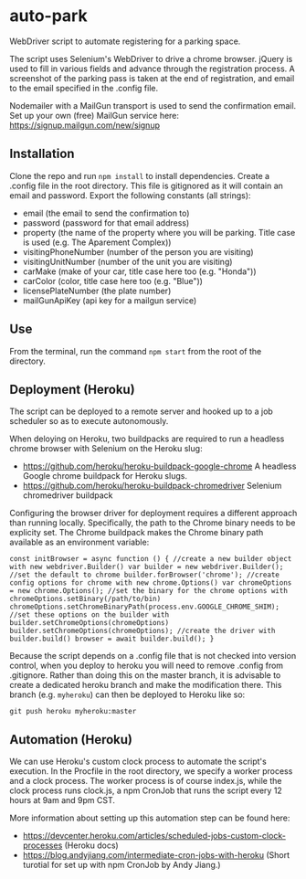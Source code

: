 # auto-park
WebDriver script to automate registering for a parking space.

The script uses Selenium's WebDriver to drive a chrome browser. jQuery is used to fill in various fields and advance through the registration process. A screenshot of the parking pass 
is taken at the end of registration, and email to the email specified in the .config file. 

Nodemailer with a MailGun transport is used to send the confirmation email. Set up your own (free) MailGun service here: https://signup.mailgun.com/new/signup

## Installation
Clone the repo and run `npm install` to install dependencies.
Create a .config file in the root directory. This file is gitignored as it will contain an email and password. Export the following constants (all strings):
  - email (the email to send the confirmation to)
  - password (password for that email address)
  - property (the name of the property where you will be parking. Title case is used (e.g. The Aparement Complex))
  - visitingPhoneNumber (number of the person you are visiting)
  - visitingUnitNumber (number of the unit you are visiting)
  - carMake (make of your car, title case here too (e.g. "Honda"))
  - carColor (color, title case here too (e.g. "Blue"))
  - licensePlateNumber (the plate number)
  - mailGunApiKey (api key for a mailgun service)

## Use
From the terminal, run the command `npm start` from the root of the directory. 

## Deployment (Heroku)
The script can be deployed to a remote server and hooked up to a job scheduler so as to
execute autonomously. 

When deloying on Heroku, two buildpacks are required to run a headless chrome browser 
with Selenium on the Heroku slug:

  - https://github.com/heroku/heroku-buildpack-google-chrome
    A headless Google chrome buildpack for Heroku slugs.
  - https://github.com/heroku/heroku-buildpack-chromedriver
    Selenium chromedriver buildpack 

Configuring the browser driver for deployment requires a different approach than running 
locally. Specifically, the path to the Chrome binary needs to be explicity set. The Chrome buildpack makes the Chrome binary path available as an environment variable:

`const initBrowser = async function () {
  //create a new builder object with new webdriver.Builder()
  var builder = new webdriver.Builder();
  //set the default to chrome
  builder.forBrowser('chrome');
  //create config options for chrome with new chrome.Options()
  var chromeOptions = new chrome.Options();
  //set the binary for the chrome options with chromeOptions.setBinary(/path/to/bin)
  chromeOptions.setChromeBinaryPath(process.env.GOOGLE_CHROME_SHIM);
  //set these options on the builder with builder.setChromeOptions(chromeOptions)
  builder.setChromeOptions(chromeOptions);
  //create the driver with builder.build()
  browser = await builder.build();
}`

Because the script depends on a .config file that is not checked into version control, when you deploy to heroku you will need to remove .config from .gitignore. Rather than doing this on the master branch, it is advisable to create a dedicated heroku branch and make the modification there. This branch (e.g. `myheroku`) can then be deployed to Heroku like so:

`git push heroku myheroku:master`

## Automation (Heroku)

We can use Heroku's custom clock process to automate the script's execution. In the Procfile in the root directory, we specify a worker process and a clock process. The worker process is of course index.js, while the clock process runs clock.js, a npm CronJob that runs the script every 12 hours at 9am and 9pm CST. 

More information about setting up this automation step can be found here:
  
  - https://devcenter.heroku.com/articles/scheduled-jobs-custom-clock-processes (Heroku docs)
  - https://blog.andyjiang.com/intermediate-cron-jobs-with-heroku (Short turotial for set up with npm CronJob by Andy Jiang.)



